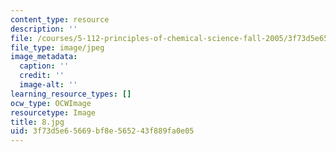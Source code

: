 ```yaml
---
content_type: resource
description: ''
file: /courses/5-112-principles-of-chemical-science-fall-2005/3f73d5e65669bf8e565243f889fa0e05_8.jpg
file_type: image/jpeg
image_metadata:
  caption: ''
  credit: ''
  image-alt: ''
learning_resource_types: []
ocw_type: OCWImage
resourcetype: Image
title: 8.jpg
uid: 3f73d5e6-5669-bf8e-5652-43f889fa0e05
---
```

